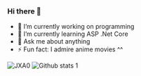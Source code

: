### Hi there 👋

 
- 🔭 I’m currently working on programming                                                                                                  
- 🌱 I’m currently learning ASP .Net Core                                                                  
- 💬 Ask me about anything                                                                              
- ⚡ Fun fact: I  admire  anime movies ^^                                                                


 ![JXA0](https://user-images.githubusercontent.com/63016233/159158595-6396e478-11f1-4561-9dd0-dc831d4042eb.gif)           ![Github stats 1](https://github-readme-stats.vercel.app/api?username=snglbyrr8&show_icons=true&theme=gradient)



